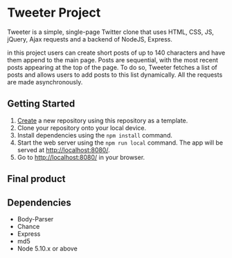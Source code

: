 # Tweeter Project

Tweeter is a simple, single-page Twitter clone that uses HTML, CSS, JS, jQuery, Ajax requests and a backend of NodeJS, Express.

in this project users can create short posts of up to 140 characters and have them append to the main page. Posts are sequential, with the most recent posts appearing at the top of the page. To do so, Tweeter fetches a list of posts and allows users to add posts to this list dynamically. All the requests are made asynchronously.


## Getting Started

1. [Create](https://docs.github.com/en/repositories/creating-and-managing-repositories/creating-a-repository-from-a-template) a new repository using this repository as a template.
2. Clone your repository onto your local device.
3. Install dependencies using the `npm install` command.
3. Start the web server using the `npm run local` command. The app will be served at <http://localhost:8080/>.
4. Go to <http://localhost:8080/> in your browser.


## Final product

## Dependencies
- Body-Parser
- Chance
- Express
- md5
- Node 5.10.x or above

